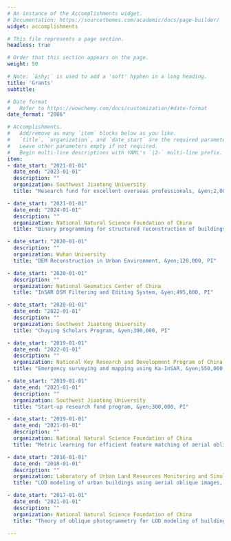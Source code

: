 ```yaml
---
# An instance of the Accomplishments widget.
# Documentation: https://sourcethemes.com/academic/docs/page-builder/
widget: accomplishments

# This file represents a page section.
headless: true

# Order that this section appears on the page.
weight: 50

# Note: `&shy;` is used to add a 'soft' hyphen in a long heading.
title: 'Grants'
subtitle:

# Date format
#   Refer to https://wowchemy.com/docs/customization/#date-format
date_format: "2006"

# Accomplishments.
#   Add/remove as many `item` blocks below as you like.
#   `title`, `organization`, and `date_start` are the required parameters.
#   Leave other parameters empty if not required.
#   Begin multi-line descriptions with YAML's `|2-` multi-line prefix.
item:
- date_start: "2021-01-01"
  date_end: "2023-01-01"
  description: ""
  organization: Southwest Jiaotong University
  title: "Research fund for excellent overseas professionals, &yen;2,000,000, PI"

- date_start: "2021-01-01"
  date_end: "2024-01-01"
  description: ""
  organization: National Natural Science Foundation of China
  title: "Binary programming for structured reconstruction of buildings in complex urban environment, &yen;560,000, PI"

- date_start: "2020-01-01"
  description: ""
  organization: Wuhan University
  title: "DEM Reconstruction in Urban Environment, &yen;120,000, PI"

- date_start: "2020-01-01"
  description: ""
  organization: National Geomatics Center of China
  title: "InSAR DSM Filtering and Editing System, &yen;495,000, PI"

- date_start: "2020-01-01"
  date_end: "2022-01-01"
  description: ""
  organization: Southwest Jiaotong University
  title: "Chuying Scholars Program, &yen;300,000, PI"

- date_start: "2019-01-01"
  date_end: "2022-01-01"
  description: ""
  organization: National Key Research and Development Program of China
  title: "Emergency surveying and mapping using Ka-InSAR, &yen;550,000, PI"

- date_start: "2019-01-01"
  date_end: "2021-01-01"
  description: ""
  organization: Southwest Jiaotong University
  title: "Start-up research fund program, &yen;300,000, PI"

- date_start: "2019-01-01"
  date_end: "2021-01-01"
  description: ""
  organization: National Natural Science Foundation of China
  title: "Metric learning for efficient feature matching of aerial oblique images, &yen;210,000, PI"

- date_start: "2016-01-01"
  date_end: "2018-01-01"
  description: ""
  organization: Laboratory of Urban Land Resources Monitoring and Simulation
  title: "LOD modeling of urban buildings using aerial oblique images, &yen;200,000, PI"

- date_start: "2017-01-01"
  date_end: "2021-01-01"
  description: ""
  organization: National Natural Science Foundation of China
  title: "Theory of oblique photogrammetry for LOD modeling of buildings, &yen;3,000,000, Co-I"

---
```

